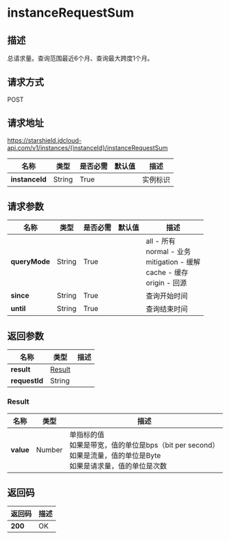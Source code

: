 # instanceRequestSum


## 描述
总请求量。查询范围最近6个月、查询最大跨度1个月。

## 请求方式
POST

## 请求地址
https://starshield.jdcloud-api.com/v1/instances/{instanceId}/instanceRequestSum

|名称|类型|是否必需|默认值|描述|
|---|---|---|---|---|
|**instanceId**|String|True| |实例标识|

## 请求参数
|名称|类型|是否必需|默认值|描述|
|---|---|---|---|---|
|**queryMode**|String|True| |all - 所有<br>normal - 业务<br>mitigation - 缓解<br>cache - 缓存<br>origin - 回源<br>|
|**since**|String|True| |查询开始时间|
|**until**|String|True| |查询结束时间|


## 返回参数
|名称|类型|描述|
|---|---|---|
|**result**|[Result](instanceRequestSum#result)| |
|**requestId**|String| |

### <div id="result">Result</div>
|名称|类型|描述|
|---|---|---|
|**value**|Number|单指标的值<br>如果是带宽，值的单位是bps（bit per second）<br>如果是流量，值的单位是Byte<br>如果是请求量，值的单位是次数<br>|

## 返回码
|返回码|描述|
|---|---|
|**200**|OK|
